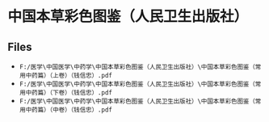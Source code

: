 # 中国本草彩色图鉴（人民卫生出版社）

## Files

- `F:/医学\中国医学\中药学\中国本草彩色图鉴（人民卫生出版社）\中国本草彩色图鉴（常用中药篇）（上卷）（钱信忠）.pdf`
- `F:/医学\中国医学\中药学\中国本草彩色图鉴（人民卫生出版社）\中国本草彩色图鉴（常用中药篇）（下卷）（钱信忠）.pdf`
- `F:/医学\中国医学\中药学\中国本草彩色图鉴（人民卫生出版社）\中国本草彩色图鉴（常用中药篇）（中卷）（钱信忠）.pdf`
